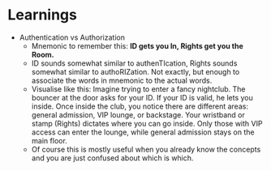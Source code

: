 # Learnings
 
 - Authentication vs Authorization
    - Mnemonic to remember this: **ID gets you In, Rights get you the Room.**
    - ID sounds somewhat similar to authenTIcation, Rights sounds somewhat similar to authoRIZation. Not exactly, but enough to associate the words in mnemonic to the actual words.
    - Visualise like this: Imagine trying to enter a fancy nightclub. The bouncer at the door asks for your ID. If your ID is valid, he lets you inside. Once inside the club, you notice there are different areas: general admission, VIP lounge, or backstage. Your wristband or stamp (Rights) dictates where you can go inside. Only those with VIP access can enter the lounge, while general admission stays on the main floor.
    - Of course this is mostly useful when you already know the concepts and you are just confused about which is which.
